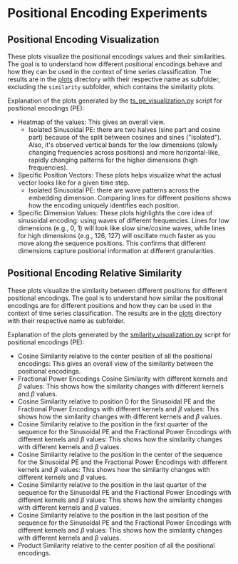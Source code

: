 
# Positional Encoding Experiments


## Positional Encoding Visualization

These plots visualize the positional encodings values and their similarities. The goal is to understand how different positional encodings behave and how they can be used in the context of time series classification.
The results are in the [plots](../../../docs/plots/positional_encodings) directory with their respective name as subfolder, excluding the
`similarity` subfolder, which contains the similarity plots.

Explanation of the plots generated by the [ts_pe_visualization.py](ts_pe_visualization.py) script for positional encodings (PE):

- Heatmap of the values: This gives an overall view.
  - Isolated Sinusoidal PE: there are two halves (sine part and cosine part) because of the split between cosines and sines ("Isolated"). Also,
  it's observed vertical bands for the low dimensions (slowly changing frequencies across positions) and more horizontal-like,
  rapidly changing patterns for the higher dimensions (high frequencies).
- Specific Position Vectors: These plots helps visualize what the actual vector looks like for a given time step.
  - Isolated Sinusoidal PE: there are wave patterns across the embedding dimension. Comparing lines for different positions
  shows how the encoding uniquely identifies each position.
- Specific Dimension Values: These plots highlights the core idea of sinusoidal encoding: using waves of different
frequencies. Lines for low dimensions (e.g., 0, 1) will look like slow sine/cosine waves, while lines for high dimensions
(e.g., 126, 127) will oscillate much faster as you move along the sequence positions. This confirms that different dimensions
capture positional information at different granularities.

## Positional Encoding Relative Similarity

These plots visualize the similarity between different positions for different positional encodings. The goal is to understand how similar the positional encodings are for different positions and how they can be used in the context of time series classification.
The results are in the [plots](../../../docs/plots/positional_encodings/similarity) directory with their respective name as subfolder.

Explanation of the plots generated by the [smilarity_visualization.py](similarity_visualization.py) script for positional encodings (PE):
- Cosine Similarity relative to the center position of all the positional encodings: This gives an overall view of the similarity between the positional encodings.
- Fractional Power Encodings Cosine Similarity with different kernels and $\beta$ values: This shows how the similarity changes with different kernels and $\beta$ values.
- Cosine Similarity relative to position 0 for the Sinusoidal PE and the Fractional Power Encodings with different kernels and $\beta$ values: This shows how the similarity changes with different kernels and $\beta$ values.
- Cosine Similarity relative to the position in the first quarter of the sequence  for the Sinusoidal PE and the Fractional Power Encodings with different kernels and $\beta$ values: This shows how the similarity changes with different kernels and $\beta$ values.
- Cosine Similarity relative to the position in the center of the sequence  for the Sinusoidal PE and the Fractional Power Encodings with different kernels and $\beta$ values: This shows how the similarity changes with different kernels and $\beta$ values.
- Cosine Similarity relative to the position in the last quarter of the sequence  for the Sinusoidal PE and the Fractional Power Encodings with different kernels and $\beta$ values: This shows how the similarity changes with different kernels and $\beta$ values.
- Cosine Similarity relative to the position in the last position of the sequence  for the Sinusoidal PE and the Fractional Power Encodings with different kernels and $\beta$ values: This shows how the similarity changes with different kernels and $\beta$ values.
- Product Similarity relative to the center position of all the positional encodings.

